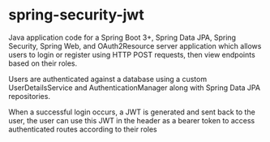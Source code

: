 # spring-security-jwt

Java application code for a Spring Boot 3+, Spring Data JPA, Spring Security, Spring Web, and OAuth2Resource server application which allows users to login or register using HTTP POST requests, then view endpoints based on their roles.

Users are authenticated against a database using a custom UserDetailsService and AuthenticationManager along with Spring Data JPA repositories.

When a successful login occurs, a JWT is generated and sent back to the user, the user can use this JWT in the header as a bearer token to access authenticated routes according to their roles

